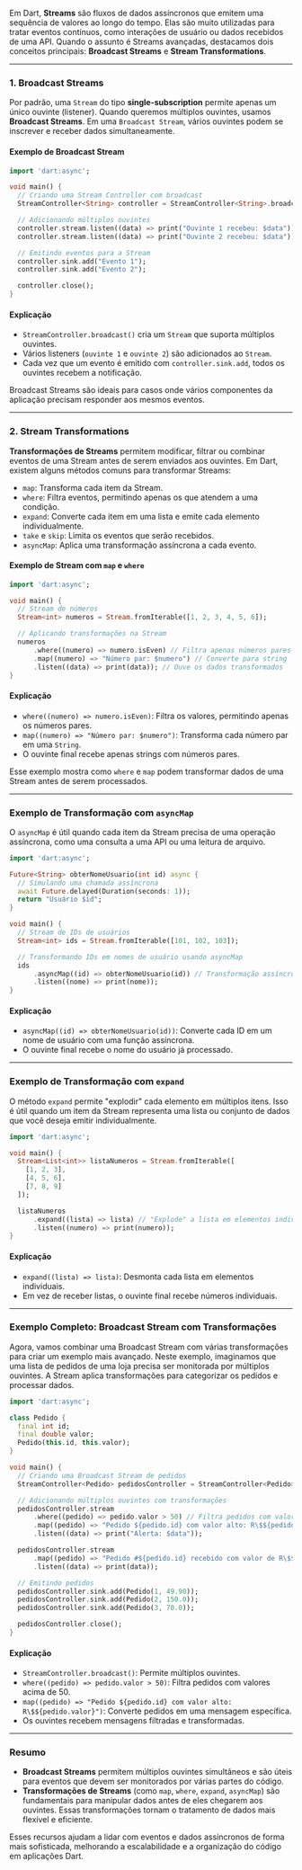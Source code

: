 Em Dart, **Streams** são fluxos de dados assíncronos que emitem uma sequência de valores ao longo do tempo. Elas são muito utilizadas para tratar eventos contínuos, como interações de usuário ou dados recebidos de uma API. Quando o assunto é Streams avançadas, destacamos dois conceitos principais: **Broadcast Streams** e **Stream Transformations**.

---

### 1. Broadcast Streams

Por padrão, uma `Stream` do tipo **single-subscription** permite apenas um único ouvinte (listener). Quando queremos múltiplos ouvintes, usamos **Broadcast Streams**. Em uma `Broadcast Stream`, vários ouvintes podem se inscrever e receber dados simultaneamente.

#### Exemplo de Broadcast Stream

```dart
import 'dart:async';

void main() {
  // Criando uma Stream Controller com broadcast
  StreamController<String> controller = StreamController<String>.broadcast();

  // Adicionando múltiplos ouvintes
  controller.stream.listen((data) => print("Ouvinte 1 recebeu: $data"));
  controller.stream.listen((data) => print("Ouvinte 2 recebeu: $data"));

  // Emitindo eventos para a Stream
  controller.sink.add("Evento 1");
  controller.sink.add("Evento 2");

  controller.close();
}
```

#### Explicação

- `StreamController.broadcast()` cria um `Stream` que suporta múltiplos ouvintes.
- Vários listeners (`ouvinte 1` e `ouvinte 2`) são adicionados ao `Stream`.
- Cada vez que um evento é emitido com `controller.sink.add`, todos os ouvintes recebem a notificação.

Broadcast Streams são ideais para casos onde vários componentes da aplicação precisam responder aos mesmos eventos.

---

### 2. Stream Transformations

**Transformações de Streams** permitem modificar, filtrar ou combinar eventos de uma Stream antes de serem enviados aos ouvintes. Em Dart, existem alguns métodos comuns para transformar Streams:

- `map`: Transforma cada item da Stream.
- `where`: Filtra eventos, permitindo apenas os que atendem a uma condição.
- `expand`: Converte cada item em uma lista e emite cada elemento individualmente.
- `take` e `skip`: Limita os eventos que serão recebidos.
- `asyncMap`: Aplica uma transformação assíncrona a cada evento.

#### Exemplo de Stream com `map` e `where`

```dart
import 'dart:async';

void main() {
  // Stream de números
  Stream<int> numeros = Stream.fromIterable([1, 2, 3, 4, 5, 6]);

  // Aplicando transformações na Stream
  numeros
      .where((numero) => numero.isEven) // Filtra apenas números pares
      .map((numero) => "Número par: $numero") // Converte para string
      .listen((data) => print(data)); // Ouve os dados transformados
}
```

#### Explicação

- `where((numero) => numero.isEven)`: Filtra os valores, permitindo apenas os números pares.
- `map((numero) => "Número par: $numero")`: Transforma cada número par em uma `String`.
- O ouvinte final recebe apenas strings com números pares.

Esse exemplo mostra como `where` e `map` podem transformar dados de uma Stream antes de serem processados.

---

### Exemplo de Transformação com `asyncMap`

O `asyncMap` é útil quando cada item da Stream precisa de uma operação assíncrona, como uma consulta a uma API ou uma leitura de arquivo.

```dart
import 'dart:async';

Future<String> obterNomeUsuario(int id) async {
  // Simulando uma chamada assíncrona
  await Future.delayed(Duration(seconds: 1));
  return "Usuário $id";
}

void main() {
  // Stream de IDs de usuários
  Stream<int> ids = Stream.fromIterable([101, 102, 103]);

  // Transformando IDs em nomes de usuário usando asyncMap
  ids
      .asyncMap((id) => obterNomeUsuario(id)) // Transformação assíncrona
      .listen((nome) => print(nome));
}
```

#### Explicação

- `asyncMap((id) => obterNomeUsuario(id))`: Converte cada ID em um nome de usuário com uma função assíncrona.
- O ouvinte final recebe o nome do usuário já processado.

---

### Exemplo de Transformação com `expand`

O método `expand` permite "explodir" cada elemento em múltiplos itens. Isso é útil quando um item da Stream representa uma lista ou conjunto de dados que você deseja emitir individualmente.

```dart
import 'dart:async';

void main() {
  Stream<List<int>> listaNumeros = Stream.fromIterable([
    [1, 2, 3],
    [4, 5, 6],
    [7, 8, 9]
  ]);

  listaNumeros
      .expand((lista) => lista) // "Explode" a lista em elementos individuais
      .listen((numero) => print(numero));
}
```

#### Explicação

- `expand((lista) => lista)`: Desmonta cada lista em elementos individuais.
- Em vez de receber listas, o ouvinte final recebe números individuais.

---

### Exemplo Completo: Broadcast Stream com Transformações

Agora, vamos combinar uma Broadcast Stream com várias transformações para criar um exemplo mais avançado. Neste exemplo, imaginamos que uma lista de pedidos de uma loja precisa ser monitorada por múltiplos ouvintes. A Stream aplica transformações para categorizar os pedidos e processar dados.

```dart
import 'dart:async';

class Pedido {
  final int id;
  final double valor;
  Pedido(this.id, this.valor);
}

void main() {
  // Criando uma Broadcast Stream de pedidos
  StreamController<Pedido> pedidosController = StreamController<Pedido>.broadcast();

  // Adicionando múltiplos ouvintes com transformações
  pedidosController.stream
      .where((pedido) => pedido.valor > 50) // Filtra pedidos com valor > 50
      .map((pedido) => "Pedido ${pedido.id} com valor alto: R\$${pedido.valor}")
      .listen((data) => print("Alerta: $data"));

  pedidosController.stream
      .map((pedido) => "Pedido #${pedido.id} recebido com valor de R\$${pedido.valor}")
      .listen((data) => print(data));

  // Emitindo pedidos
  pedidosController.sink.add(Pedido(1, 49.90));
  pedidosController.sink.add(Pedido(2, 150.0));
  pedidosController.sink.add(Pedido(3, 70.0));

  pedidosController.close();
}
```

#### Explicação

- `StreamController.broadcast()`: Permite múltiplos ouvintes.
- `where((pedido) => pedido.valor > 50)`: Filtra pedidos com valores acima de 50.
- `map((pedido) => "Pedido ${pedido.id} com valor alto: R\$${pedido.valor}")`: Converte pedidos em uma mensagem específica.
- Os ouvintes recebem mensagens filtradas e transformadas.

---

### Resumo

- **Broadcast Streams** permitem múltiplos ouvintes simultâneos e são úteis para eventos que devem ser monitorados por várias partes do código.
- **Transformações de Streams** (como `map`, `where`, `expand`, `asyncMap`) são fundamentais para manipular dados antes de eles chegarem aos ouvintes. Essas transformações tornam o tratamento de dados mais flexível e eficiente.

Esses recursos ajudam a lidar com eventos e dados assíncronos de forma mais sofisticada, melhorando a escalabilidade e a organização do código em aplicações Dart.
